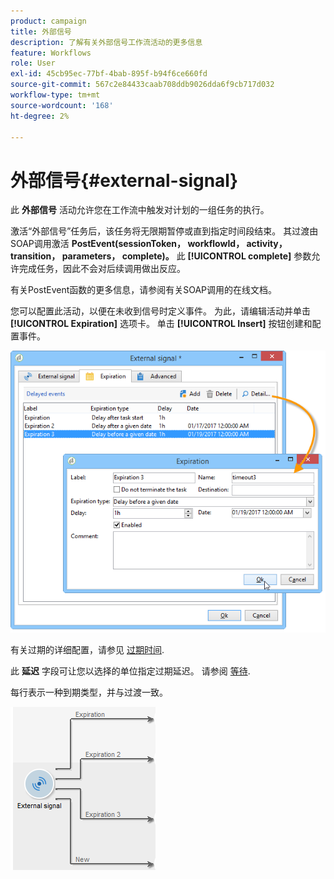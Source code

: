 ```yaml
---
product: campaign
title: 外部信号
description: 了解有关外部信号工作流活动的更多信息
feature: Workflows
role: User
exl-id: 45cb95ec-77bf-4bab-895f-b94f6ce660fd
source-git-commit: 567c2e84433caab708ddb9026dda6f9cb717d032
workflow-type: tm+mt
source-wordcount: '168'
ht-degree: 2%

---
```


# 外部信号{#external-signal}



此 **外部信号** 活动允许您在工作流中触发对计划的一组任务的执行。

激活“外部信号”任务后，该任务将无限期暂停或直到指定时间段结束。 其过渡由SOAP调用激活 **PostEvent(sessionToken， workflowId， activity， transition， parameters， complete)。** 此 **[!UICONTROL complete]** 参数允许完成任务，因此不会对后续调用做出反应。

有关PostEvent函数的更多信息，请参阅有关SOAP调用的在线文档。

您可以配置此活动，以便在未收到信号时定义事件。 为此，请编辑活动并单击 **[!UICONTROL Expiration]** 选项卡。 单击 **[!UICONTROL Insert]** 按钮创建和配置事件。

![](assets/edit_signal.png)

有关过期的详细配置，请参见 [过期时间](define-approvals.md).

此 **延迟** 字段可让您以选择的单位指定过期延迟。 请参阅 [等待](wait.md).

每行表示一种到期类型，并与过渡一致。

![](assets/external_sign_diag.png)
